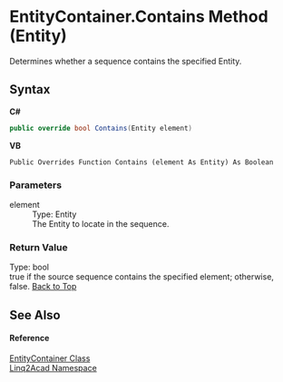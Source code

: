 # EntityContainer.Contains Method (Entity)
 

Determines whether a sequence contains the specified Entity.

## Syntax

**C#**<br />
``` C#
public override bool Contains(Entity element)
```

**VB**<br />
``` VB
Public Overrides Function Contains (element As Entity) As Boolean
```


### Parameters
<dl><dt>element</dt><dd>Type: Entity<br />The Entity to locate in the sequence.</dd></dl>

### Return Value
Type: bool<br />true if the source sequence contains the specified element; otherwise, false.
<a href="#EntityContainerContains-Method-Entity">Back to Top</a>

## See Also


#### Reference
<a href="T_Linq2Acad_EntityContainer.md#EntityContainer-Class">EntityContainer Class</a><br /><a href="N_Linq2Acad.md#Linq2Acad-Namespace">Linq2Acad Namespace</a><br />
